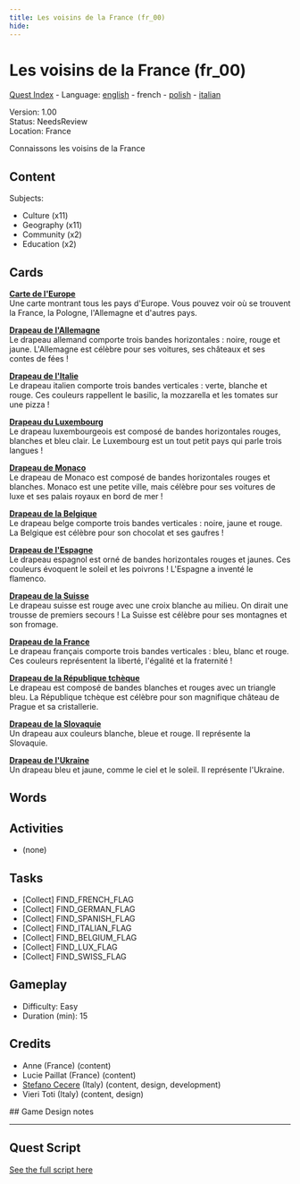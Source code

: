 ```yaml
---
title: Les voisins de la France (fr_00)
hide:
---
```


# Les voisins de la France (fr_00)
[Quest Index](./index.fr.md) - Language: [english](./fr_00.md) - french - [polish](./fr_00.pl.md) - [italian](./fr_00.it.md)

Version: 1.00  
Status: NeedsReview  
Location: France

Connaissons les voisins de la France

## Content
Subjects: 

  - Culture (x11)
  - Geography (x11)
  - Community (x2)
  - Education (x2)


## Cards
**[Carte de l'Europe](../cards/index.md#concept_europe_map)**  
Une carte montrant tous les pays d'Europe. Vous pouvez voir où se trouvent la France, la Pologne, l'Allemagne et d'autres pays.  

**[Drapeau de l'Allemagne](../cards/index.md#flag_germany)**  
Le drapeau allemand comporte trois bandes horizontales : noire, rouge et jaune. L'Allemagne est célèbre pour ses voitures, ses châteaux et ses contes de fées !  

**[Drapeau de l'Italie](../cards/index.md#flag_italy)**  
Le drapeau italien comporte trois bandes verticales : verte, blanche et rouge. Ces couleurs rappellent le basilic, la mozzarella et les tomates sur une pizza !  

**[Drapeau du Luxembourg](../cards/index.md#flag_luxembourg)**  
Le drapeau luxembourgeois est composé de bandes horizontales rouges, blanches et bleu clair. Le Luxembourg est un tout petit pays qui parle trois langues !  

**[Drapeau de Monaco](../cards/index.md#flag_monaco)**  
Le drapeau de Monaco est composé de bandes horizontales rouges et blanches. Monaco est une petite ville, mais célèbre pour ses voitures de luxe et ses palais royaux en bord de mer !  

**[Drapeau de la Belgique](../cards/index.md#flag_belgium)**  
Le drapeau belge comporte trois bandes verticales : noire, jaune et rouge. La Belgique est célèbre pour son chocolat et ses gaufres !  

**[Drapeau de l'Espagne](../cards/index.md#flag_spain)**  
Le drapeau espagnol est orné de bandes horizontales rouges et jaunes. Ces couleurs évoquent le soleil et les poivrons ! L'Espagne a inventé le flamenco.  

**[Drapeau de la Suisse](../cards/index.md#flag_switzerland)**  
Le drapeau suisse est rouge avec une croix blanche au milieu. On dirait une trousse de premiers secours ! La Suisse est célèbre pour ses montagnes et son fromage.  

**[Drapeau de la France](../cards/index.md#flag_france)**  
Le drapeau français comporte trois bandes verticales : bleu, blanc et rouge. Ces couleurs représentent la liberté, l'égalité et la fraternité !  

**[Drapeau de la République tchèque](../cards/index.md#flag_czech)**  
Le drapeau est composé de bandes blanches et rouges avec un triangle bleu. La République tchèque est célèbre pour son magnifique château de Prague et sa cristallerie.  

**[Drapeau de la Slovaquie](../cards/index.md#flag_slovakia)**  
Un drapeau aux couleurs blanche, bleue et rouge. Il représente la Slovaquie.  

**[Drapeau de l'Ukraine](../cards/index.md#flag_ukraine)**  
Un drapeau bleu et jaune, comme le ciel et le soleil. Il représente l'Ukraine.  

## Words
## Activities
- (none)

## Tasks
- [Collect] FIND_FRENCH_FLAG
- [Collect] FIND_GERMAN_FLAG
- [Collect] FIND_SPANISH_FLAG
- [Collect] FIND_ITALIAN_FLAG
- [Collect] FIND_BELGIUM_FLAG
- [Collect] FIND_LUX_FLAG
- [Collect] FIND_SWISS_FLAG
## Gameplay
- Difficulty: Easy
- Duration (min): 15
## Credits
- Anne (France) (content)
- Lucie Paillat (France) (content)
- [Stefano Cecere](https://stefanocecere.com) (Italy) (content, design, development)
- Vieri Toti (Italy) (content, design)

## Game Design notes



---

## Quest Script

[See the full script here](./fr_00-script.fr.md)
